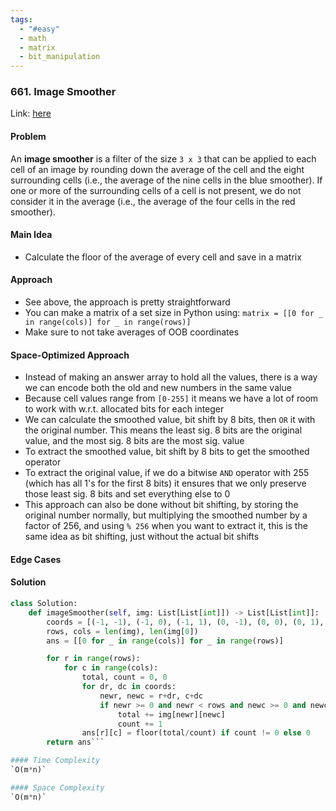```yaml
---
tags:
  - "#easy"
  - math
  - matrix
  - bit_manipulation
---
```

### 661. Image Smoother

Link: [here](https://leetcode.com/problems/image-smoother/description/)

#### Problem
An **image smoother** is a filter of the size `3 x 3` that can be applied to each cell of an image by rounding down the average of the cell and the eight surrounding cells (i.e., the average of the nine cells in the blue smoother). If one or more of the surrounding cells of a cell is not present, we do not consider it in the average (i.e., the average of the four cells in the red smoother).

#### Main Idea
- Calculate the floor of the average of every cell and save in a matrix

#### Approach
- See above, the approach is pretty straightforward
- You can make a matrix of a set size in Python using:
  `matrix = [[0 for _ in range(cols)] for _ in range(rows)]`
- Make sure to not take averages of OOB coordinates

#### Space-Optimized Approach
- Instead of making an answer array to hold all the values, there is a way we can encode both the old and new numbers in the same value
- Because cell values range from `[0-255]` it means we have a lot of room to work with w.r.t. allocated bits for each integer
- We can calculate the smoothed value, bit shift by 8 bits, then `OR` it with the original number. This means the least sig. 8 bits are the original value, and the most sig. 8 bits are the most sig. value
- To extract the smoothed value, bit shift by 8 bits to get the smoothed operator
- To extract the original value, if we do a bitwise `AND` operator with 255 (which has all 1's for the first 8 bits) it ensures that we only preserve those least sig. 8 bits and set everything else to 0
- This approach can also be done without bit shifting, by storing the original number normally, but multiplying the smoothed number by a factor of 256, and using `% 256` when you want to extract it, this is the same idea as bit shifting, just without the actual bit shifts

#### Edge Cases

#### Solution
```python 
class Solution:
    def imageSmoother(self, img: List[List[int]]) -> List[List[int]]:
        coords = [(-1, -1), (-1, 0), (-1, 1), (0, -1), (0, 0), (0, 1), (1, -1), (1, 0), (1, 1)]
        rows, cols = len(img), len(img[0])
        ans = [[0 for _ in range(cols)] for _ in range(rows)]

        for r in range(rows):
            for c in range(cols):
                total, count = 0, 0
                for dr, dc in coords:
                    newr, newc = r+dr, c+dc
                    if newr >= 0 and newr < rows and newc >= 0 and newc < cols:
                        total += img[newr][newc]
                        count += 1
                ans[r][c] = floor(total/count) if count != 0 else 0
        return ans```

#### Time Complexity
`O(m*n)`

#### Space Complexity
`O(m*n)`

